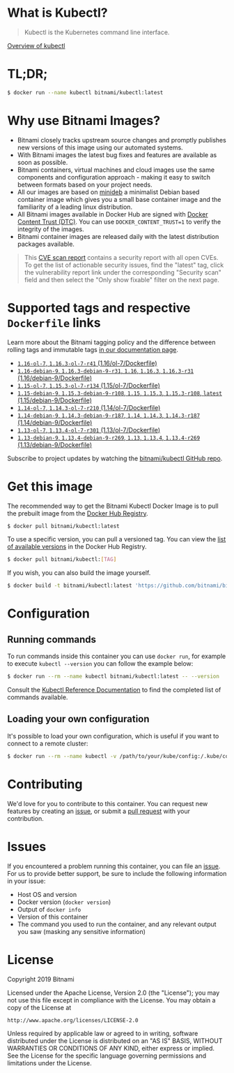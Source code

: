 
# What is Kubectl?

> Kubectl is the Kubernetes command line interface.

[Overview of kubectl](https://kubernetes.io/docs/reference/kubectl/overview/)

# TL;DR;

```bash
$ docker run --name kubectl bitnami/kubectl:latest
```

# Why use Bitnami Images?

* Bitnami closely tracks upstream source changes and promptly publishes new versions of this image using our automated systems.
* With Bitnami images the latest bug fixes and features are available as soon as possible.
* Bitnami containers, virtual machines and cloud images use the same components and configuration approach - making it easy to switch between formats based on your project needs.
* All our images are based on [minideb](https://github.com/bitnami/minideb) a minimalist Debian based container image which gives you a small base container image and the familiarity of a leading linux distribution.
* All Bitnami images available in Docker Hub are signed with [Docker Content Trust (DTC)](https://docs.docker.com/engine/security/trust/content_trust/). You can use `DOCKER_CONTENT_TRUST=1` to verify the integrity of the images.
* Bitnami container images are released daily with the latest distribution packages available.


> This [CVE scan report](https://quay.io/repository/bitnami/kubectl?tab=tags) contains a security report with all open CVEs. To get the list of actionable security issues, find the "latest" tag, click the vulnerability report link under the corresponding "Security scan" field and then select the "Only show fixable" filter on the next page.

# Supported tags and respective `Dockerfile` links

Learn more about the Bitnami tagging policy and the difference between rolling tags and immutable tags [in our documentation page](https://docs.bitnami.com/containers/how-to/understand-rolling-tags-containers/).


* [`1.16-ol-7`, `1.16.3-ol-7-r41` (1.16/ol-7/Dockerfile)](https://github.com/bitnami/bitnami-docker-kubectl/blob/1.16.3-ol-7-r41/1.16/ol-7/Dockerfile)
* [`1.16-debian-9`, `1.16.3-debian-9-r31`, `1.16`, `1.16.3`, `1.16.3-r31` (1.16/debian-9/Dockerfile)](https://github.com/bitnami/bitnami-docker-kubectl/blob/1.16.3-debian-9-r31/1.16/debian-9/Dockerfile)
* [`1.15-ol-7`, `1.15.3-ol-7-r134` (1.15/ol-7/Dockerfile)](https://github.com/bitnami/bitnami-docker-kubectl/blob/1.15.3-ol-7-r134/1.15/ol-7/Dockerfile)
* [`1.15-debian-9`, `1.15.3-debian-9-r108`, `1.15`, `1.15.3`, `1.15.3-r108`, `latest` (1.15/debian-9/Dockerfile)](https://github.com/bitnami/bitnami-docker-kubectl/blob/1.15.3-debian-9-r108/1.15/debian-9/Dockerfile)
* [`1.14-ol-7`, `1.14.3-ol-7-r210` (1.14/ol-7/Dockerfile)](https://github.com/bitnami/bitnami-docker-kubectl/blob/1.14.3-ol-7-r210/1.14/ol-7/Dockerfile)
* [`1.14-debian-9`, `1.14.3-debian-9-r187`, `1.14`, `1.14.3`, `1.14.3-r187` (1.14/debian-9/Dockerfile)](https://github.com/bitnami/bitnami-docker-kubectl/blob/1.14.3-debian-9-r187/1.14/debian-9/Dockerfile)
* [`1.13-ol-7`, `1.13.4-ol-7-r301` (1.13/ol-7/Dockerfile)](https://github.com/bitnami/bitnami-docker-kubectl/blob/1.13.4-ol-7-r301/1.13/ol-7/Dockerfile)
* [`1.13-debian-9`, `1.13.4-debian-9-r269`, `1.13`, `1.13.4`, `1.13.4-r269` (1.13/debian-9/Dockerfile)](https://github.com/bitnami/bitnami-docker-kubectl/blob/1.13.4-debian-9-r269/1.13/debian-9/Dockerfile)

Subscribe to project updates by watching the [bitnami/kubectl GitHub repo](https://github.com/bitnami/bitnami-docker-kubectl).

# Get this image

The recommended way to get the Bitnami Kubectl Docker Image is to pull the prebuilt image from the [Docker Hub Registry](https://hub.docker.com/r/bitnami/kubectl).

```bash
$ docker pull bitnami/kubectl:latest
```

To use a specific version, you can pull a versioned tag. You can view the [list of available versions](https://hub.docker.com/r/bitnami/kubectl/tags/) in the Docker Hub Registry.

```bash
$ docker pull bitnami/kubectl:[TAG]
```

If you wish, you can also build the image yourself.

```bash
$ docker build -t bitnami/kubectl:latest 'https://github.com/bitnami/bitnami-docker-kubectl.git#master:1.15/debian-9'
```

# Configuration

## Running commands

To run commands inside this container you can use `docker run`, for example to execute `kubectl --version` you can follow the example below:

```bash
$ docker run --rm --name kubectl bitnami/kubectl:latest -- --version
```

Consult the [Kubectl Reference Documentation](https://kubernetes.io/docs/reference/generated/kubectl/kubectl-commands) to find the completed list of commands available.

## Loading your own configuration

It's possible to load your own configuration, which is useful if you want to connect to a remote cluster:

```bash
$ docker run --rm --name kubectl -v /path/to/your/kube/config:/.kube/config bitnami/kubectl:latest
```

# Contributing

We'd love for you to contribute to this container. You can request new features by creating an [issue](https://github.com/bitnami/bitnami-docker-kubectl/issues), or submit a [pull request](https://github.com/bitnami/bitnami-docker-kubectl/pulls) with your contribution.

# Issues

If you encountered a problem running this container, you can file an [issue](https://github.com/bitnami/bitnami-docker-kubectl/issues). For us to provide better support, be sure to include the following information in your issue:

- Host OS and version
- Docker version (`docker version`)
- Output of `docker info`
- Version of this container
- The command you used to run the container, and any relevant output you saw (masking any sensitive information)

# License

Copyright 2019 Bitnami

Licensed under the Apache License, Version 2.0 (the "License");
you may not use this file except in compliance with the License.
You may obtain a copy of the License at

    http://www.apache.org/licenses/LICENSE-2.0

Unless required by applicable law or agreed to in writing, software
distributed under the License is distributed on an "AS IS" BASIS,
WITHOUT WARRANTIES OR CONDITIONS OF ANY KIND, either express or implied.
See the License for the specific language governing permissions and
limitations under the License.
